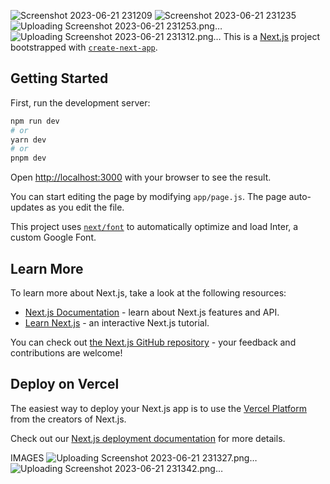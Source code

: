 ![Screenshot 2023-06-21 231209](https://github.com/aman9738/blogBee/assets/112307869/a0a99de8-341f-4126-b780-03ec20afd0c1)
![Screenshot 2023-06-21 231235](https://github.com/aman9738/blogBee/assets/112307869/efe5089e-d32e-41d4-a9cd-2cbf2a7603a3)
![Uploading Screenshot 2023-06-21 231253.png…]()
![Uploading Screenshot 2023-06-21 231312.png…]()
This is a [Next.js](https://nextjs.org/) project bootstrapped with [`create-next-app`](https://github.com/vercel/next.js/tree/canary/packages/create-next-app).

## Getting Started

First, run the development server:

```bash
npm run dev
# or
yarn dev
# or
pnpm dev
```

Open [http://localhost:3000](http://localhost:3000) with your browser to see the result.

You can start editing the page by modifying `app/page.js`. The page auto-updates as you edit the file.

This project uses [`next/font`](https://nextjs.org/docs/basic-features/font-optimization) to automatically optimize and load Inter, a custom Google Font.

## Learn More

To learn more about Next.js, take a look at the following resources:

- [Next.js Documentation](https://nextjs.org/docs) - learn about Next.js features and API.
- [Learn Next.js](https://nextjs.org/learn) - an interactive Next.js tutorial.

You can check out [the Next.js GitHub repository](https://github.com/vercel/next.js/) - your feedback and contributions are welcome!

## Deploy on Vercel

The easiest way to deploy your Next.js app is to use the [Vercel Platform](https://vercel.com/new?utm_medium=default-template&filter=next.js&utm_source=create-next-app&utm_campaign=create-next-app-readme) from the creators of Next.js.

Check out our [Next.js deployment documentation](https://nextjs.org/docs/deployment) for more details.

IMAGES
![Uploading Screenshot 2023-06-21 231327.png…]()
![Uploading Screenshot 2023-06-21 231342.png…]()


